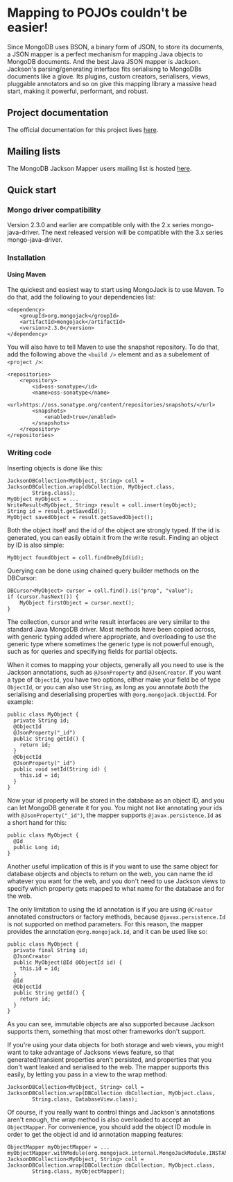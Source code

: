 Mapping to POJOs couldn't be easier!
====================================

Since MongoDB uses BSON, a binary form of JSON, to store its documents, a JSON mapper is a perfect mechanism for mapping Java objects to MongoDB documents.  And the best Java JSON mapper is Jackson.  Jackson's parsing/generating interface fits serialising to MongoDBs documents like a glove.  Its plugins, custom creators, serialisers, views, pluggable annotators and so on give this mapping library a massive head start, making it powerful, performant, and robust.

Project documentation
---------------------

The official documentation for this project lives [here](http://mongojack.org).

Mailing lists
-------------

The MongoDB Jackson Mapper users mailing list is hosted [here](http://groups.google.com/group/mongo-jackson-mapper).

Quick start
-----------

### Mongo driver compatibility

Version 2.3.0 and earlier are compatible only with the 2.x series mongo-java-driver. The next released version will be compatible with the 3.x series mongo-java-driver.

### Installation

#### Using Maven
The quickest and easiest way to start using MongoJack is to use Maven. To do that, add the following to your dependencies list:

    <dependency>
        <groupId>org.mongojack</groupId>
        <artifactId>mongojack</artifactId>
        <version>2.3.0</version>
    </dependency>

You will also have to tell Maven to use the snapshot repository. To do that, add the following above the `<build />` element and as a subelement of `<project />`:

    <repositories>
        <repository>
            <id>oss-sonatype</id>
            <name>oss-sonatype</name>
            <url>https://oss.sonatype.org/content/repositories/snapshots/</url>
            <snapshots>
                <enabled>true</enabled>
            </snapshots>
        </repository>
    </repositories>

### Writing code

Inserting objects is done like this:

    JacksonDBCollection<MyObject, String> coll = JacksonDBCollection.wrap(dbCollection, MyObject.class,
            String.class);
    MyObject myObject = ...
    WriteResult<MyObject, String> result = coll.insert(myObject);
    String id = result.getSavedId();
    MyObject savedObject = result.getSavedObject();

Both the object itself and the id of the object are strongly typed.  If the id is generated, you can easily obtain it from the write result.  Finding an object by ID is also simple:

    MyObject foundObject = coll.findOneById(id);

Querying can be done using chained query builder methods on the DBCursor:

    DBCursor<MyObject> cursor = coll.find().is("prop", "value");
    if (cursor.hasNext()) {
        MyObject firstObject = cursor.next();
    }

The collection, cursor and write result interfaces are very similar to the standard Java MongoDB driver. Most methods have been copied across, with generic typing added where appropriate, and overloading to use the generic type where sometimes the generic type is not powerful enough, such as for queries and specifying fields for partial objects.

When it comes to mapping your objects, generally all you need to use is the Jackson annotations, such as `@JsonProperty` and `@JsonCreator`.  If you want a type of `ObjectId`, you have two options, either make your field be of type `ObjectId`, or you can also use `String`, as long as you annotate *both* the serialising and deserialising properties with `@org.mongojack.ObjectId`.  For example:

    public class MyObject {
      private String id;
      @ObjectId
      @JsonProperty("_id")
      public String getId() {
        return id;
      }
      @ObjectId
      @JsonProperty("_id")
      public void setId(String id) {
        this.id = id;
      }
    }

Now your id property will be stored in the database as an object ID, and you can let MongoDB generate it for you.  You might not like annotating your ids with `@JsonProperty("_id")`, the mapper supports `@javax.persistence.Id` as a short hand for this:

    public class MyObject {
      @Id
      public Long id;
    }

Another useful implication of this is if you want to use the same object for database objects and objects to return on the web, you can name the id whatever you want for the web, and you don't need to use Jackson views to specify which property gets mapped to what name for the database and for the web.

The only limitation to using the id annotation is if you are using `@Creator` annotated constructors or factory methods, because `@javax.persistence.Id` is not supported on method parameters.  For this reason, the mapper provides the annotation `@org.mongojack.Id`, and it can be used like so:

    public class MyObject {
      private final String id;
      @JsonCreator
      public MyObject(@Id @ObjectId id) {
        this.id = id;
      }
      @Id
      @ObjectId
      public String getId() {
        return id;
      }
    }

As you can see, immutable objects are also supported because Jackson supports them, something that most other frameworks don't support.

If you're using your data objects for both storage and web views, you might want to take advantage of Jacksons views feature, so that generated/transient properties aren't persisted, and properties that you don't want leaked and serialised to the web.  The mapper supports this easily, by letting you pass in a view to the wrap method:

    JacksonDBCollection<MyObject, String> coll = JacksonDBCollection.wrap(DBCollection dbCollection, MyObject.class,
            String.class, DatabaseView.class);

Of course, if you really want to control things and Jackson's annotations aren't enough, the wrap method is also overloaded to accept an `ObjectMapper`.  For convenience, you should add the object ID module in order to get the object id and id annotation mapping features:

    ObjectMapper myObjectMapper = ...
    myObjectMapper.withModule(org.mongojack.internal.MongoJackModule.INSTANCE);
    JacksonDBCollection<MyObject, String> coll = JacksonDBCollection.wrap(DBCollection dbCollection, MyObject.class,
            String.class, myObjectMapper);
